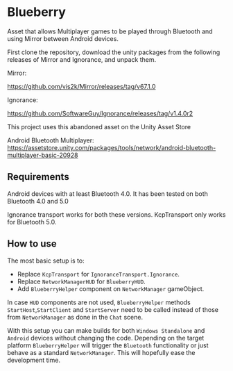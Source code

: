 # Blueberry
Asset that allows Multiplayer games to be played through Bluetooth and using Mirror between Android devices.

First clone the repository, download the unity packages from the following releases of Mirror and Ignorance, and unpack them.

Mirror:

https://github.com/vis2k/Mirror/releases/tag/v67.1.0

Ignorance:

https://github.com/SoftwareGuy/Ignorance/releases/tag/v1.4.0r2

This project uses this abandoned asset on the Unity Asset Store

Android Bluetooth Multiplayer:
https://assetstore.unity.com/packages/tools/network/android-bluetooth-multiplayer-basic-20928

## Requirements

Android devices with at least Bluetooth 4.0. It has been tested on both Bluetooth 4.0 and 5.0

Ignorance transport works for both these versions.
KcpTransport only works for Bluetooth 5.0.

## How to use
The most basic setup is to:
- Replace `KcpTransport` for `IgnoranceTransport.Ignorance`.
- Replace `NetworkManagerHUD` for `BlueberryHUD`.
- Add `BlueberryHelper` component on `NetworkManager` gameObject.

In case `HUD` components are not used, `BlueberryHelper` methods `StartHost`,`StartClient` and `StartServer` need to be called instead of those from `NetworkManager` as done in the `Chat` scene.

With this setup you can make builds for both `Windows Standalone` and `Android` devices without changing the code. Depending on the target platform `BlueberryHelper` will trigger the `Bluetooth` functionality or just behave as a standard `NetworkManager`. This will hopefully ease the development time.

